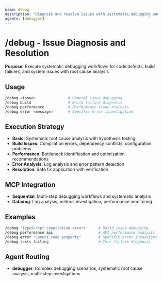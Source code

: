 ```yaml
---
name: debug
description: "Diagnose and resolve issues with systematic debugging and root cause analysis"
agents: [debugger]
---
```


# /debug - Issue Diagnosis and Resolution

**Purpose**: Execute systematic debugging workflows for code defects, build failures, and system issues with root cause analysis

## Usage

```bash
/debug <issue>               # General issue debugging
/debug build                 # Build failure diagnosis
/debug performance           # Performance issue analysis
/debug error <message>       # Specific error investigation
```

## Execution Strategy

- **Basic**: Systematic root cause analysis with hypothesis testing
- **Build Issues**: Compilation errors, dependency conflicts, configuration problems
- **Performance**: Bottleneck identification and optimization recommendations
- **Error Analysis**: Log analysis and error pattern detection
- **Resolution**: Safe fix application with verification

## MCP Integration

- **Sequential**: Multi-step debugging workflows and systematic analysis
- **Datadog**: Log analysis, metrics investigation, performance monitoring

## Examples

```bash
/debug "TypeScript compilation errors"     # Build issue debugging
/debug performance api                     # API performance analysis
/debug error "Cannot read property"        # Specific error investigation
/debug tests failing                       # Test failure diagnosis
```

## Agent Routing

- **debugger**: Complex debugging scenarios, systematic root cause analysis, multi-step investigations
